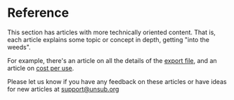# Reference

This section has articles with more technically oriented content. That is, each article explains some topic or concept in depth, getting "into the weeds".&#x20;

For example, there's an article on all the details of the [export file](data-export.md), and an article on [cost per use](cost-per-use-cpu.md).



Please let us know if you have any feedback on these articles or have ideas for new articles at [support@unsub.org](mailto:support@unsub.org)
